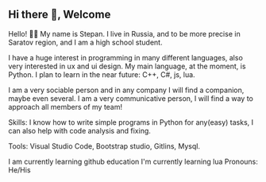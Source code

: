 ## Hi there 👋, Welcome

Hello! 👋🏻 My name is Stepan. I live in Russia, and to be more precise in Saratov region, and I am a high school student.

I have a huge interest in programming in many different languages, also very interested in ux and ui design. My main language, at the moment, is Python. I plan to learn in the near future: C++, C#, js, lua.

I am a very sociable person and in any company I will find a companion, maybe even several. I am a very communicative person, I will find a way to approach all members of my team!

Skills:
I know how to write simple programs in Python for any(easy) tasks, I can also help with code analysis and fixing.

Tools:
Visual Studio Code, Bootstrap studio, Gitlins, Mysql.

I am currently learning github education 
I'm currently learning lua
Pronouns: He/His

